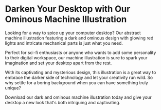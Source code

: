 <!--font:Poppins-->

# Darken Your Desktop with Our Ominous Machine Illustration

Looking for a way to spice up your computer desktop? Our abstract machine illustration featuring a dark and ominous design with glowing red lights and intricate mechanical parts is just what you need.

Perfect for sci-fi enthusiasts or anyone who wants to add some personality to their digital workspace, our machine illustration is sure to spark your imagination and set your desktop apart from the rest.

With its captivating and mysterious design, this illustration is a great way to embrace the darker side of technology and let your creativity run wild. So why settle for a boring background when you can have something truly unique?

Download our dark and ominous machine illustration today and give your desktop a new look that's both intriguing and captivating.

<!--

Write me markdown content of website with wallpaper:

"A wallpaper featuring an abstract illustration of a dark and ominous machine, with glowing red lights and mechanical parts."

The header of the page should not be copy of the text but rather a real content of the website which is using this wallpaper.


---


# Dark and Mysterious Wallpaper for Your Desktop

Add a touch of intrigue to your computer desktop with our abstract wallpaper featuring a dark and ominous machine. The illustration is sure to catch the eye with its glowing red lights and intricate mechanical parts.

This wallpaper is perfect for those who love all things sci-fi and futuristic. It's also great for anyone who wants to add a little edge to their workspace or home computer setup.

Download our wallpaper today and give your desktop a new look that's both mysterious and captivating.


---


Heading should not include word "wallpaper". The website should not be about the wallpaper itself, wallpaper is just a related background, rewrite whole content.


---


# Embrace the Dark Side with our Abstract Machine Illustration

Looking to add a touch of mystery and intrigue to your computer desktop? Our abstract illustration featuring a dark and ominous machine is just what you need. With glowing red lights and intricate mechanical parts, this illustration is sure to catch the eye and spark the imagination.

Whether you're a sci-fi enthusiast or simply love all things futuristic, our abstract machine illustration is the perfect addition to your workspace or home computer setup. It's a great way to add a little edge and personality to your digital environment.

So why wait? Download our abstract machine illustration today and embrace the dark side in style.


---


Heading is too long, rewrite whole content.


---


# Add Some Mystery to Your Desktop with Our Abstract Machine Illustration

Looking for a way to give your computer desktop a new and intriguing look? Check out our abstract machine illustration featuring a dark and ominous design with glowing red lights and intricate mechanical parts.

This illustration is perfect for anyone who loves sci-fi or futuristic themes, or simply wants to add some personality to their digital workspace. It's a great way to embrace the dark side and spark your creativity.

With its unique and captivating design, our abstract machine illustration is sure to catch the eye and make your desktop stand out. So why settle for a boring background when you can have something truly unique?

Download our abstract machine illustration today and give your desktop a fresh new look that's both mysterious and captivating.


---


Heading is too long, rewrite whole content.


---


# Add Intrigue to Your Desktop with Our Dark and Ominous Machine Illustration

Looking for a way to spice up your computer desktop? Our abstract machine illustration featuring a dark and ominous design with glowing red lights and intricate mechanical parts is just what you need.

Perfect for sci-fi enthusiasts or anyone who wants to add some personality to their digital workspace, our machine illustration is sure to spark your imagination and set your desktop apart from the rest.

With its captivating and mysterious design, this illustration is a great way to embrace the darker side of technology and let your creativity run wild. So why settle for a boring background when you can have something truly unique?

Download our dark and ominous machine illustration today and give your desktop a new look that's both intriguing and captivating.


---


Write me a Google font which is best fitting for the website.

Pick from the list:
- Montserrat
- Poppins
- Alegreya
- Open Sans
- Dancing Script
- Lobster
- Orbitron
- Futura
- Barlow Condensed
- Playfair Display
- IBM Plex Sans
- Great Vibes
- Lato
- Inter
- Roboto
- Raleway
- Exo 2


Write just the font name nothing else.


---


Poppins

-->
